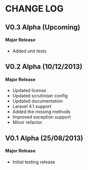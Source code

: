 CHANGE LOG
==========


## V0.3 Alpha (Upcoming)
#### Major Release

* Added unit tests


## V0.2 Alpha (10/12/2013)
#### Major Release

* Updated license
* Updated scrutiniser config
* Updated documentation
* Laravel 4.1 support
* Added the missing methods
* Improved exception support
* Minor refactor


## V0.1 Alpha (25/08/2013)
#### Major Release

* Initial testing release
